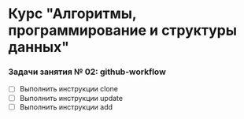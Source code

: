 # Курс "Алгоритмы, программирование и структуры данных"

### Задачи занятия № 02: github-workflow

- [ ] Выполнить инструкции clone
- [ ] Выполнить инструкции update
- [ ] Выполнить инструкции add